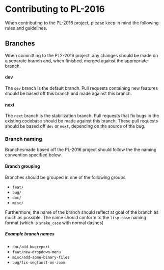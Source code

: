 # Contributing to PL-2016

When contributing to the PL-2016 project, please keep in mind the following rules and guidelines.

## Branches
When committing to the PL2-2016 project, any changes should be made on a separate branch and, when finished, merged against the appropriate branch.

#### dev
The `dev` branch is the default branch. Pull requests containing new features should be based off this branch and made against this branch.

#### next
The `next` branch is the stabilization branch. Pull requests that fix bugs in the existing codebase should be made against this branch. These pull requests should be based off `dev` or `next`, depending on the source of the bug.

### Branch naming
Branchesmade based off the PL-2016 project should follow the the naming convention specified below.

#### Branch grouping
Branches should be grouped in one of the following groups

- `feat/`
- `bug/`
- `doc/`
- `misc/`

Furthermore, the name of the branch should reflect at goal of the branch as much as possible. The name should conform to the `lisp-case` naming format (which is `snake_case` with normal dashes)

##### Example branch names
- `doc/add-bugreport`
- `feat/new-dropdown-menu`
- `misc/add-some-binary-files`
- `bug/fix-segfault-on-zoom`
